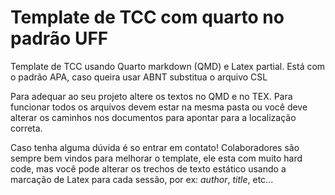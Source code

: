 # Template de TCC com quarto no padrão UFF

Template de TCC usando Quarto markdown (QMD) e Latex partial. Está com o padrão APA, caso queira usar ABNT substitua o arquivo CSL

Para adequar ao seu projeto altere os textos no QMD e no TEX. Para funcionar todos os arquivos devem estar na mesma pasta ou você deve alterar os caminhos nos documentos para apontar para a localização correta.

Caso tenha alguma dúvida é so entrar em contato!
Colaboradores são sempre bem vindos para melhorar o template, ele esta com muito hard code, mas você pode alterar os trechos de texto estático usando a marcação de Latex para cada sessão, por ex: $author$, $title$, etc...
